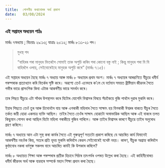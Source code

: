 ```yaml
---
title:  গোপনীয় কথাবোৰৰ অৰ্থ প্ৰকাশ
date:   03/08/2024
---
```


### এই সপ্তাহৰ অধ্যয়ন পাঠঃ
মাৰ্কঃ ৭অধ্যায় ; যিচয়াঃ ২৯:১৩; যাত্ৰাঃ ২০:১২; মাৰ্কঃ ৮:১১-২১ পদ।

> <p>মুখস্থ পদ</p>
> “বাহিৰৰ পৰা মানুহৰ ভিতৰলৈ সোমাই তাক অশুচি কৰিব পৰা কোনো বস্তু নাই ; কিন্তু মানুহৰ পৰা যি যি বাহিৰলৈ ওলায়, সেইবোৰেইহে মানুহক অশুচি কৰে” (মাৰ্কঃ ৭:১৫)।

এই সপ্তাহৰ অধ্যয়ন হৈছে মাৰ্কঃ ৭ অধ্যায় আৰু মাৰ্কঃ ৮ অধ্যায়ৰ প্ৰথম অংশ। মাৰ্কঃ ৭ অধ্যায়ৰ আৰম্ভণিতে যীচুৱে ধমীৰ্য পৰম্পৰাক প্ৰত্যাখ্যান কৰি বিতৰ্কৰ সৃষ্টি কৰে। অৱশ্যে তেওঁ এনেদৰে ক’লে যে বৰ্তমান সময়ত খ্ৰীষ্টিয়ান জীৱনৰ সৈতে গভীৰ ভাৱে প্ৰাসংগিক কিবা এটাক আকৰ্ষণীয় ভাৱে সমৰ্থন কৰে।

তাৰ পিছত যীচুৱে এটা সাঁথৰ উপস্থাপন কৰে যিটোৰ যোগেদি বিশ্বাসৰ বিষয়ে সঁচাকৈয়ে বুজি পাবলৈ দুৱাৰ মুকলি কৰে।

ইয়াৰ পিছতে তেওঁ তুৰ আৰু চিদোনলৈ যায় আৰু এগৰাকী মহিলাৰ সৈতে সাক্ষাৎ হয় যিগৰাকী ঈশ্বৰৰ বাক্যত যীচুৰ সৈতে তৰ্কত জয়ী হোৱা একমাত্ৰ ব্যক্তি আছিল। তাইৰ সৈতে তেওঁৰ সাক্ষাৎ হোৱাটো অস্বাভাৱিক আছিল আৰু এই বাক্যৰ তলত কিছুমান গোপন কথা আছিল যিটো মহিলা গৰাকীয়ে বুজিব পাৰিলে। আৰু তাইৰ বিশ্বাসৰ কাৰণে যীচুৱে তাইৰ অনুৰোধ গ্ৰহণ কৰিলে।

মাৰ্কঃ ৭ অধ্যায়ে আন এটা সুস্থ কৰা কাৰ্যৰ সৈতে এই গুৰুত্বপূৰ্ণ সত্যটো প্ৰকাশ কৰিছে যে আচৰিত কাৰ্য যিমানেই আকৰ্ষণীয় নহওঁক কিয়, সত্যৰ প্ৰতি হৃদয় মুকলি কৰিবলৈ কেৱল সেইবোৰেই যথেষ্ট নহয়। কাৰণ, যীচুক অগ্ৰাহ্য কৰিবলৈ কুণ্ঠাবোধ নকৰা ধৰ্মগুৰু সকলৰ বাবে আচৰিত কাৰ্যই কি উপকাৰ কৰিলে?

মাৰ্কঃ ৮ অধ্যায়ত শিক্ষা আৰু পৰম্পৰাৰ প্ৰতীক হিচাবে পিঠাৰ তাৎপৰ্যৰ ওপৰত উল্লেখ কৰা হৈছে। এই কাহিনীবোৰত ধমীৰ্য জীৱনৰ অৰ্থ আৰু ব্যৱহাৰ সম্পৰ্কে মহান শিক্ষা প্ৰদান কৰা হৈছে।